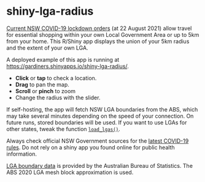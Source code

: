 # shiny-lga-radius

<!-- badges: start -->

<!-- badges: end -->

[Current NSW COVID-19 lockdown orders](https://www.nsw.gov.au/covid-19/rules) (at 22 August 2021) allow travel for essential shopping within your own Local Government Area or up to 5km from your home. This R/Shiny app displays the union of your 5km radius and the extent of your own LGA.

A deployed example of this app is running at <https://gardiners.shinyapps.io/shiny-lga-radius/>.

-   **Click** or **tap** to check a location.
-   **Drag** to pan the map.
-   **Scroll** or **pinch** to zoom
-   Change the radius with the slider.

If self-hosting, the app will fetch NSW LGA boundaries from the ABS, which may take several minutes depending on the speed of your connection. On future runs, stored boundaries will be used. If you want to use LGAs for other states, tweak the function [`load_lgas()`](R/get_geometries.R).

Always check official NSW Government sources for the [latest COVID-19 rules](https://www.nsw.gov.au/covid-19/rules). Do not rely on a shiny app you found online for public health information.

[LGA boundary data](https://www.abs.gov.au/websitedbs/D3310114.nsf/home/Digital+Boundaries) is provided by the Australian Bureau of Statistics. The ABS 2020 LGA mesh block approximation is used.
